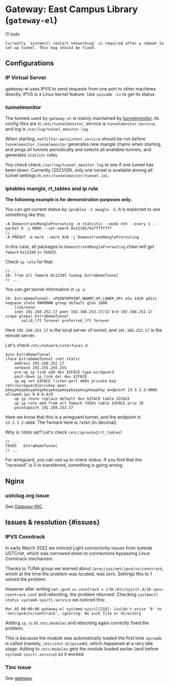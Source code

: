 # Gateway: East Campus Library (`gateway-el`)

!!! todo

	Currently `systemctl restart networking` is required after a reboot to set up tunnel. This bug should be fixed.

## Configurations

### IP Virtual Server

gateway-el uses IPVS to send requests from one port to other machines directly. IPVS is a Linux kernel feature. Use `ipvsadm -Ln` to get its status.

### tunnelmonitor

The tunnels used by `gateway-el` is mainly maintained by [tunnelmonitor](https://github.com/ustclug/tunnelmonitor). Its config files are in `/etc/tunnelmonitor`, service is `tunnelmonitor.service`, and log is `/var/log/tunnel_monitor.log`.

When starting, `netfilter-persistent.service` should be run before `tunnelmonitor`. `tunnelmonitor` generates new mangle chains when starting, and pings all tunnels periodically and selects all available tunnels, and generates `statistc` rules.

You check check `/var/log/tunnel_monitor.log` to see if one tunnel has been down. Currently (2021/09), only one tunnel is available among all tunnel settings in `/etc/tunnelmonitor/tunnel.ini`.

### iptables mangle, rt_tables and ip rule

**The following example is for demonstration purposes only.**

You can get current status by `iptables -t mangle -S`. It is expected to see something like this:

```
-A DemonstrateManglePrerouting -m statistic --mode nth --every 1 --packet 0 -j MARK --set-xmark 0x12345/0xffffffff
// ...
-A PREOUT -m mark --mark 0x0 -j DemonstrateManglePrerouting
```

In this case, all packages to `DemonstrateManglePrerouting` chain will get `fwmark` `0x12345` (= `74565`).

Check `ip rule` for that:

```
// ...
10:	from all fwmark 0x12345 lookup ExtraDemoTunnel
// ...
```

You can get tunnel information in `ip a`:

```
29: ExtraDemoTunnel: <POINTOPOINT,NOARP,UP,LOWER_UP> mtu 1420 qdisc noqueue state UNKNOWN group default qlen 1000
    link/none
    inet 192.168.252.17 peer 192.168.253.17/32 brd 192.168.252.17 scope global ExtraDemoTunnel
       valid_lft forever preferred_lft forever
```

Here `192.168.252.17` is the local server of tunnel, and `192.168.253.17` is the remote server.

Let's check `/etc/network/interfaces.d`:

``` title="/etc/network/interfaces.d/03ExtraDemoTunnel"
auto ExtraDemoTunnel
iface ExtraDemoTunnel inet static
	address 192.168.252.17
	netmask 255.255.255.255
	pre-up ip link add dev $IFACE type wireguard
	post-down ip link del dev $IFACE
	up wg set $IFACE listen-port 4601 private-key /etc/wireguard/privkey peer pkeypkeypkeypkeypkeypkeypkeypkeypkeypkeypkey endpoint 23.3.3.3:4600 allowed-ips 0.0.0.0/0
	up ip route replace default dev $IFACE table $IFACE
	up ip rule add from all fwmark 74565 table $IFACE prio 10
	pointopoint 192.168.253.17
```

Here we know that this is a wireguard tunnel, and the endpoint is `23.3.3.3:4600`. The fwmark here is `74565` (in decimal).

Why is `74565` set? Let's check `/etc/iproute2/rt_tables`!

```
// ...
74565	ExtraDemoTunnel
// ...
```

For wireguard, you can use `wg` to check status. If you find that the "received" is 0 in transferred, something is going wrong.

## Nginx

### ustclug.org issue

See [Gateway-NIC](./gateway-nic.md#unregistered-domain-traffic)

## Issues & resolution {#issues}

### IPVS Conntrack

In early March 2022 we noticed Light connectivity issues from outside USTCnet, which was narrowed down to connections bypassing Linux Conntrack mechanism.

Thanks to TUNA group we learned about `/proc/sys/net/ipv4/vs/conntrack`, which at the time the problem was located, was zero. Settings this to 1 solved the problem.

However after writing `net.ipv4.vs.conntrack = 1` to `/etc/sysctl.d/10-ipvs-conntrack.conf` and rebooting, the problem returned. Checking `systemctl status systemd-sysctl.service` we noticed this:

```text
Mar 05 00:00:00 gateway-el systemd-sysctl[218]: Couldn't write '0' to 'net/ipv4/vs/conntrack', ignoring: No such file or directory
```

Adding `ip_vs` to `/etc/modules` and rebooting again correctly fixed the problem.

This is because the module was automatically loaded the first time `ipvsadm` is called (namely, `/etc/init.d/ipvsadm`), which happened at a very late stage. Adding to `/etc/modules` gets the module loaded earlier (and before `systemd-sysctl.service`) so it worked.

### Tinc issue

See [gateway](../infrastructure/intranet/gateway.md#tinc-workaround-1)
